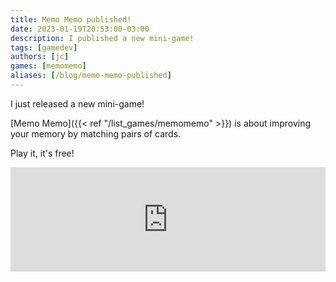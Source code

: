 ```yaml
---
title: Memo Memo published!
date: 2023-01-19T20:53:00-03:00
description: I published a new mini-game!
tags: [gamedev]
authors: [jc]
games: [memomemo]
aliases: [/blog/memo-memo-published]
---
```


I just released a new mini-game!

[Memo Memo]({{< ref "/list_games/memomemo" >}}) is about improving your memory by matching pairs of cards.

Play it, it's free!

<iframe src="https://itch.io/embed/1884355?linkback=true&amp;bg_color=16171a&amp;fg_color=fafdff&amp;link_color=ff2674&amp;border_color=222" width="100%" height="167" frameborder="0"><a href="https://juancolacelli.itch.io/memomemo">Memo Memo by Juan Colacelli</a></iframe>
